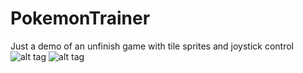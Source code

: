 # PokemonTrainer
Just a demo of an unfinish game with tile sprites and joystick control
![alt tag](https://cloud.githubusercontent.com/assets/7961506/14756155/d32488c4-08ac-11e6-8bba-e1ec3fc289d3.png)
![alt tag](https://cloud.githubusercontent.com/assets/7961506/14756161/d6a02d78-08ac-11e6-9259-203e7f3433e4.png)
